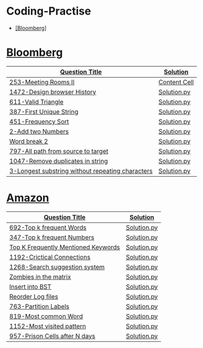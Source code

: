 # Coding-Practise
<p align="center">
    <a href="https://https://leetcode.com/">

    

* [Bloomberg]




# Bloomberg

|Question Title | Solution |
| ------------------------------------------------------------------------ | ------------- |
| [253-Meeting Rooms II](https://leetcode.com/problems/meeting-rooms-ii/)  | [Content Cell](https://github.com/sbsreedh/Coding-Practise/blob/master/meetingRoom2.py)  |
| [1472-Design browser History](https://leetcode.com/problems/design-browser-history/)  | [Solution.py](https://github.com/sbsreedh/Coding-Practise/blob/master/BrowserHistory.py ) |
| [611-Valid Triangle](https://leetcode.com/problems/valid-triangle-number/)|[Solution.py](https://github.com/sbsreedh/Coding-Practise/blob/master/validTriangle.py)|
| [387-First Unique String](https://leetcode.com/problems/first-unique-character-in-a-string/)|[Solution.py](https://github.com/sbsreedh/Coding-Practise/blob/master/firstUniqChar.py)|
|[451-Frequency Sort](https://leetcode.com/problems/sort-characters-by-frequency/)|[Solution.py](https://github.com/sbsreedh/Coding-Practise/blob/master/frequencySort.py)|
|[2-Add two Numbers](https://leetcode.com/problems/add-two-numbers/)|[Solution.py](https://github.com/sbsreedh/Coding-Practise/blob/master/addTwoNumbers.py)|
|[Word break 2](https://leetcode.com/problems/word-break-ii/)| [Solution.py](https://github.com/sbsreedh/Coding-Practise/blob/master/wordBreak2.py)|
|[797-All path from source to target](https://leetcode.com/problems/all-paths-from-source-to-target/)   | [Solution.py](https://github.com/sbsreedh/Coding-Practise/blob/master/allPathsSourceTarget.py)|
|[1047-Remove duplicates in string](https://leetcode.com/problems/remove-all-adjacent-duplicates-in-string/)| [Solution.py](https://github.com/sbsreedh/Coding-Practise/blob/master/removeDuplicates1.py)|
|[3-Longest substring without repeating characters](https://leetcode.com/problems/longest-substring-without-repeating-characters/)| [Solution.py](https://github.com/sbsreedh/Coding-Practise/blob/master/lengthOfLongestSubstring.py)|

# Amazon

|Question Title | Solution |
| ------------------------------------------------------------------------ | ------------- |
| [692-Top k frequent Words](https://leetcode.com/problems/top-k-frequent-words/)  | [Solution.py](https://github.com/sbsreedh/Coding-Practise/blob/master/topKFrequent.py)  |
| [347-Top k frequent Numbers](https://leetcode.com/problems/top-k-frequent-elements/)  | [Solution.py](https://github.com/sbsreedh/Coding-Practise/blob/master/topKFrequentelements.py)   |
| [Top K Frequently Mentioned Keywords](https://leetcode.com/discuss/interview-question/542597/)  | [Solution.py](https://github.com/sbsreedh/Coding-Practise/blob/master/Frequencyofwordsinreviews.py)   |
| [1192-Crictical Connections](https://leetcode.com/problems/critical-connections-in-a-network/)  | [Solution.py](https://github.com/sbsreedh/Coding-Practise/blob/master/criticalConnections.py)   |
| [1268-Search suggestion system](https://leetcode.com/problems/search-suggestions-system/)  | [Solution.py](https://github.com/sbsreedh/Coding-Practise/blob/master/suggestedProducts.py)   |
| [Zombies in the matrix](https://leetcode.com/discuss/interview-question/411357/)  | [Solution.py](https://github.com/sbsreedh/Coding-Practise/blob/master/orangesRotting.py)   |
| [Insert into BST](https://leetcode.com/problems/insert-into-a-binary-search-tree/)  | [Solution.py](https://github.com/sbsreedh/Coding-Practise/blob/master/insertIntoBST.py)   |
| [Reorder Log files](https://leetcode.com/problems/reorder-data-in-log-files/)  | [Solution.py](https://github.com/sbsreedh/Coding-Practise/blob/master/reorderLogFiles.py)   |
| [763-Partition Labels](https://leetcode.com/problems/partition-labels/)  | [Solution.py](https://github.com/sbsreedh/Coding-Practise/blob/master/partitionLabels.py)   |
| [819-Most common Word](https://leetcode.com/problems/most-common-word/)  | [Solution.py](https://github.com/sbsreedh/Coding-Practise/blob/master/mostCommonWord.py)   |
| [1152-Most visited pattern](https://leetcode.com/problems/analyze-user-website-visit-pattern/)  | [Solution.py](https://github.com/sbsreedh/Coding-Practise/blob/master/mostVisitedPattern.py)   |
| [957-Prison Cells after N days](https://leetcode.com/problems/prison-cells-after-n-days/)  | [Solution.py](https://github.com/sbsreedh/Coding-Practise/blob/master/prisonAfterNDays.py)   |


